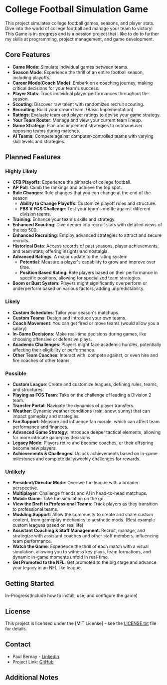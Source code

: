 # College Football Simulation Game

This project simulates college football games, seasons, and player stats. Dive into the world of college football and manage your team to victory!
This Game is in-progress and is a passion project that I like to do to further my skills at programming, project management, and game development.

## Core Features

- **Game Mode**: Simulate individual games between teams.
- **Season Mode**: Experience the thrill of an entire football season, including playoffs.
- **Career Mode(Coach Mode)**: Embark on a coaching journey, making critical decisions for your team's success.
- **Player Stats**: Track individual player performances throughout the season.
- **Scouting**: Discover raw talent with randomized recruit scouting.
- **Recruiting**: Build your dream team. (Basic Implementation)
- **Ratings**: Evaluate team and player ratings to devise your game strategy.
- **Your Team Roster**: Manage and view your current team lineup.
- **Game Strategy**: Plan and implement strategies to outmaneuver opposing teams during matches.
- **AI Teams**: Compete against computer-controlled teams with varying skill levels and strategies.

## Planned Features

### Highly Likely

- **CFB Playoffs**: Experience the pinnacle of college football.
- **AP Poll**: Climb the rankings and achieve the top spot.
- **Rule Changes**: Rule changes that you can change at the end of the season
  - **Ability to Change Playoffs**: Customize playoff rules and structure.
  - **FBS V FCS Challenge**: Test your team's mettle against different division teams.
- **Training**: Enhance your team's skills and strategy.
- **Enhanced Scouting**: Dive deeper into recruit stats with detailed views of the top 500.
- **Enhanced Recruiting**: Employ advanced strategies to attract and secure recruits.
- **Historical Data**: Access records of past seasons, player achievements, and team stats, offering insights and nostalgia.
- **Advanced Ratings**: A major update to the rating system
  - **Potential**: Measure a player's capability to grow and improve over time.
  - **Position Based Rating**: Rate players based on their performance in specific positions, allowing for specialized team strategies.
- **Boom or Bust System**: Players might significantly overperform or underperform based on various factors, adding unpredictability.

### Likely

- **Custom Schedules**: Tailor your season's matchups.
- **Custom Teams**: Design and introduce your own teams.
- **Coach Movement**: You can get fired or move teams (would allow you a salary)
- **In-Game Decisions**: Make real-time decisions during games, like choosing offensive or defensive plays.
- **Academic Challenges**: Players might face academic hurdles, potentially affecting their eligibility or performance.
- **Other Team Coaches**: Interact with, compete against, or even hire and fire coaches of other teams.

### Possible

- **Custom League**: Create and customize leagues, defining rules, teams, and structures.
- **Playing as FCS Team**: Take on the challenge of leading a Division 2 team.
- **Transfer Portal**: Navigate the dynamics of player transfers.
- **Weather**: Dynamic weather conditions (rain, snow, sunny) that can impact gameplay and strategies.
- **Fan Support**: Measure and influence fan morale, which can affect team performance and finances.
- **Advanced Game Strategy**: Introduce deeper tactical elements, allowing for more intricate gameplay decisions.
- **Legacy Mode**: Players retire and become coaches, or their offspring become new players.
- **Achievements & Challenges**: Unlock achievements based on in-game milestones and complete daily/weekly challenges for rewards.

### Unlikely

- **President/Director Mode**: Oversee the league with a broader perspective.
- **Multiplayer**: Challenge friends and AI in head-to-head matchups.
- **Mobile Game**: Take the simulation on the go.
- **View the Draft to Professional Teams**: Track players as they transition to professional teams.
- **Modding Support**: Allow the community to create and share custom content, from gameplay mechanics to aesthetic mods. (Best example custom leagues based on real life)
- **Assistant Coaching & Staff Management**: Recruit, manage, and strategize with assistant coaches and other staff members, influencing team performance.
- **Watch the Game**: Experience the thrill of each match with a visual simulation, allowing you to witness key plays, team formations, and dynamic in-game moments unfold in real-time.
- **Get Promoted to the NFL**: Get promoted to the big stage and advance your legacy in an NFL like league.

## Getting Started

In-Progress(Include how to install, use, and configure the game)

## License

This project is licensed under the [MIT License] - see the [LICENSE.txt](LICENSE.txt) file for details.

## Contact

- Paul Bernay - [LinkedIn](https://www.linkedin.com/in/paul-bernay-bbbb7b16b/)
- Project Link: [GitHub](https://github.com/pbernay/CFB-Football-Sim)

## Additional Notes

